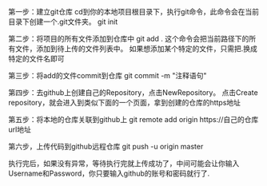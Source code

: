 第一步：建立git仓库
cd到你的本地项目根目录下，执行git命令，此命令会在当前目录下创建一个.git文件夹。
git init

第二步：将项目的所有文件添加到仓库中
git add .
这个命令会把当前路径下的所有文件，添加到待上传的文件列表中。
如果想添加某个特定的文件，只需把.换成特定的文件名即可

第三步：将add的文件commit到仓库
git commit -m "注释语句"

第四步：去github上创建自己的Repository，点击NewRepository。
点击Create repository，就会进入到类似下面的一个页面，拿到创建的仓库的https地址

第五步：将本地的仓库关联到github上
git remote add origin https://自己的仓库url地址

第六步，上传代码到github远程仓库
git push -u origin master

执行完后，如果没有异常，等待执行完就上传成功了，中间可能会让你输入Username和Password，你只要输入github的账号和密码就行了.

